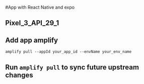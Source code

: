 #App with React Native and expo

## Pixel_3_API_29_1

## Add app amplify
`amplify pull --appId your_app_id --envName your_env_name`

## Run `amplify pull` to sync future upstream changes
